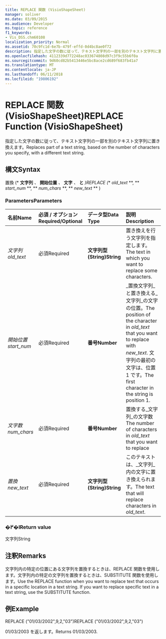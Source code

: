 ```yaml
---
title: REPLACE 関数 (VisioShapeSheet)
manager: soliver
ms.date: 03/09/2015
ms.audience: Developer
ms.topic: reference
f1_keywords:
- Vis_DSS.chm60108
localization_priority: Normal
ms.assetid: 70c9fc1d-6e7b-479f-effd-0d4bc8ae0f72
description: 指定した文字の数に従って、テキスト文字列の一部を別のテキスト文字列に置き換えます。
ms.openlocfilehash: 4112339d772248ac033674808d97c3f9c55b6f0a
ms.sourcegitcommit: 9d60cd82b5413446e5bc8ace2cd689f683fb41a7
ms.translationtype: MT
ms.contentlocale: ja-JP
ms.lasthandoff: 06/11/2018
ms.locfileid: "19806192"
---
```

# <a name="replace-function-visioshapesheet"></a><span data-ttu-id="b7bb0-103">REPLACE 関数 (VisioShapeSheet)</span><span class="sxs-lookup"><span data-stu-id="b7bb0-103">REPLACE Function (VisioShapeSheet)</span></span>

<span data-ttu-id="b7bb0-104">指定した文字の数に従って、テキスト文字列の一部を別のテキスト文字列に置き換えます。</span><span class="sxs-lookup"><span data-stu-id="b7bb0-104">Replaces part of a text string, based on the number of characters you specify, with a different text string.</span></span>
  
## <a name="syntax"></a><span data-ttu-id="b7bb0-105">構文</span><span class="sxs-lookup"><span data-stu-id="b7bb0-105">Syntax</span></span>

<span data-ttu-id="b7bb0-106">置換 (* **文字列** *、* **開始位置** *、* **文字** *、* **と** *)</span><span class="sxs-lookup"><span data-stu-id="b7bb0-106">REPLACE (** *old_text* **, ** *start_num* **, ** *num_chars* **, ** *new_text* ** )</span></span> 
  
### <a name="parameters"></a><span data-ttu-id="b7bb0-107">Parameters</span><span class="sxs-lookup"><span data-stu-id="b7bb0-107">Parameters</span></span>

|<span data-ttu-id="b7bb0-108">**名前**</span><span class="sxs-lookup"><span data-stu-id="b7bb0-108">**Name**</span></span>|<span data-ttu-id="b7bb0-109">**必須 / オプション**</span><span class="sxs-lookup"><span data-stu-id="b7bb0-109">**Required/Optional**</span></span>|<span data-ttu-id="b7bb0-110">**データ型**</span><span class="sxs-lookup"><span data-stu-id="b7bb0-110">**Data Type**</span></span>|<span data-ttu-id="b7bb0-111">**説明**</span><span class="sxs-lookup"><span data-stu-id="b7bb0-111">**Description**</span></span>|
|:-----|:-----|:-----|:-----|
| <span data-ttu-id="b7bb0-112">_文字列_</span><span class="sxs-lookup"><span data-stu-id="b7bb0-112">_old_text_</span></span> <br/> |<span data-ttu-id="b7bb0-113">必須</span><span class="sxs-lookup"><span data-stu-id="b7bb0-113">Required</span></span>  <br/> |<span data-ttu-id="b7bb0-114">**文字列型 (String)**</span><span class="sxs-lookup"><span data-stu-id="b7bb0-114">**String**</span></span> <br/> |<span data-ttu-id="b7bb0-115">置き換えを行う文字列を指定します。</span><span class="sxs-lookup"><span data-stu-id="b7bb0-115">The text in which you want to replace some characters.</span></span>  <br/> |
| <span data-ttu-id="b7bb0-116">_開始位置_</span><span class="sxs-lookup"><span data-stu-id="b7bb0-116">_start_num_</span></span> <br/> |<span data-ttu-id="b7bb0-117">必須</span><span class="sxs-lookup"><span data-stu-id="b7bb0-117">Required</span></span>  <br/> |<span data-ttu-id="b7bb0-118">**番号**</span><span class="sxs-lookup"><span data-stu-id="b7bb0-118">**Number**</span></span> <br/> |<span data-ttu-id="b7bb0-119">_置換文字列_と置き換える_文字列_の文字の位置。</span><span class="sxs-lookup"><span data-stu-id="b7bb0-119">The position of the character in  _old_text_ that you want to replace with  _new_text_.</span></span> <span data-ttu-id="b7bb0-120">文字列の最初の文字は、位置 1 です。</span><span class="sxs-lookup"><span data-stu-id="b7bb0-120">The first character in the string is position 1.</span></span>  <br/> |
| <span data-ttu-id="b7bb0-121">_文字数_</span><span class="sxs-lookup"><span data-stu-id="b7bb0-121">_num_chars_</span></span> <br/> |<span data-ttu-id="b7bb0-122">必須</span><span class="sxs-lookup"><span data-stu-id="b7bb0-122">Required</span></span>  <br/> |<span data-ttu-id="b7bb0-123">**番号**</span><span class="sxs-lookup"><span data-stu-id="b7bb0-123">**Number**</span></span> <br/> |<span data-ttu-id="b7bb0-124">置換する_文字列_の文字数</span><span class="sxs-lookup"><span data-stu-id="b7bb0-124">The number of characters in  _old_text_ that you want to replace</span></span>  <br/> |
| <span data-ttu-id="b7bb0-125">_置換_</span><span class="sxs-lookup"><span data-stu-id="b7bb0-125">_new_text_</span></span> <br/> |<span data-ttu-id="b7bb0-126">必須</span><span class="sxs-lookup"><span data-stu-id="b7bb0-126">Required</span></span>  <br/> |<span data-ttu-id="b7bb0-127">**文字列型 (String)**</span><span class="sxs-lookup"><span data-stu-id="b7bb0-127">**String**</span></span> <br/> |<span data-ttu-id="b7bb0-128">このテキストは、_文字列_内の文字に置き換えられます。</span><span class="sxs-lookup"><span data-stu-id="b7bb0-128">The text that will replace characters in  _old_text_.</span></span>  <br/> |
   
### <a name="return-value"></a><span data-ttu-id="b7bb0-129">�߂�l</span><span class="sxs-lookup"><span data-stu-id="b7bb0-129">Return value</span></span>

<span data-ttu-id="b7bb0-130">文字列</span><span class="sxs-lookup"><span data-stu-id="b7bb0-130">String</span></span>
  
## <a name="remarks"></a><span data-ttu-id="b7bb0-131">注釈</span><span class="sxs-lookup"><span data-stu-id="b7bb0-131">Remarks</span></span>

<span data-ttu-id="b7bb0-p102">文字列内の特定の位置にある文字列を置換するときは、REPLACE 関数を使用します。文字列内の特定の文字列を置換するときは、SUBSTITUTE 関数を使用します。</span><span class="sxs-lookup"><span data-stu-id="b7bb0-p102">Use the REPLACE function when you want to replace text that occurs in a specific location in a text string. If you want to replace specific text in a text string, use the SUBSTITUTE function.</span></span>
  
## <a name="example"></a><span data-ttu-id="b7bb0-134">例</span><span class="sxs-lookup"><span data-stu-id="b7bb0-134">Example</span></span>

<span data-ttu-id="b7bb0-135">REPLACE ("01/03/2002",9,2,"03")</span><span class="sxs-lookup"><span data-stu-id="b7bb0-135">REPLACE ("01/03/2002",9,2,"03")</span></span> 
  
<span data-ttu-id="b7bb0-136">01/03/2003 を返します。</span><span class="sxs-lookup"><span data-stu-id="b7bb0-136">Returns 01/03/2003.</span></span> 
  

